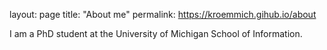 layout: page
title: "About me"
permalink: https://kroemmich.gihub.io/about

I am a PhD student at the University of Michigan School of Information.
